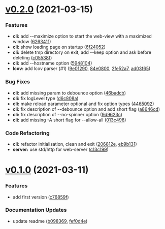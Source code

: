 # [v0.2.0](https://github.com/c4spar/deno-cli/compare/0.1.0...0.2.0) (2021-03-15)

### Features

- **cli:** add --maximize option to start the web-view with a maximized window
  ([6263411](https://github.com/c4spar/deno-cli/commit/6263411))
- **cli:** show loading page on startup
  ([6f24052](https://github.com/c4spar/deno-cli/commit/6f24052))
- **cli:** delete tmp directory on exit, add --keep option and ask before
  deleting ([c05538f](https://github.com/c4spar/deno-cli/commit/c05538f))
- **cli:** add --hostname option
  ([5948104](https://github.com/c4spar/deno-cli/commit/5948104))
- **lcov:** add lcov parser (#1)
  ([9e01290](https://github.com/c4spar/deno-cli/commit/9e01290),
  [84e0800](https://github.com/c4spar/deno-cli/commit/84e0800),
  [2fe52a7](https://github.com/c4spar/deno-cli/commit/2fe52a7),
  [ad03f65](https://github.com/c4spar/deno-cli/commit/ad03f65))

### Bug Fixes

- **cli:** add missing param to debounce option
  ([46badcb](https://github.com/c4spar/deno-cli/commit/46badcb))
- **cli:** fix logLevel type
  ([d6c808a](https://github.com/c4spar/deno-cli/commit/d6c808a))
- **cli:** make reload parameter optional and fix option types
  ([4465092](https://github.com/c4spar/deno-cli/commit/4465092))
- **cli:** fix description of --debounce option and add short flag
  ([a8646cd](https://github.com/c4spar/deno-cli/commit/a8646cd))
- **cli:** fix description of --no-spinner option
  ([9d9623c](https://github.com/c4spar/deno-cli/commit/9d9623c))
- **cli:** add missing -A short flag for --allow-all
  ([013c498](https://github.com/c4spar/deno-cli/commit/013c498))

### Code Refactoring

- **cli:** refactor initialisation, clean and exit
  ([206812e](https://github.com/c4spar/deno-cli/commit/206812e),
  [eb9b131](https://github.com/c4spar/deno-cli/commit/eb9b131))
- **server:** use std/http for web-server
  ([c13c199](https://github.com/c4spar/deno-cli/commit/c13c199))

# [v0.1.0](https://github.com/c4spar/deno-codeview/compare/6cd9c65...v0.1.0) (2021-03-11)

### Features

- add first version
  ([c76859f](https://github.com/c4spar/deno-codeview/commit/c76859f))

### Documentation Updates

- update readme
  ([b098369](https://github.com/c4spar/deno-codeview/commit/b098369),
  [fef0d4e](https://github.com/c4spar/deno-codeview/commit/fef0d4e))
